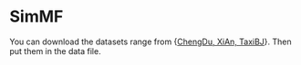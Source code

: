 # SimMF
You can download the datasets range from {[ChengDu, XiAn, TaxiBJ](https://github.com/luimoli/RATFM/tree/master/data)}. Then put them in the data file.
